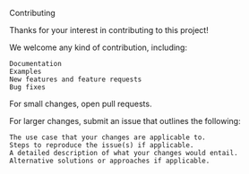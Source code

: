 Contributing

Thanks for your interest in contributing to this project!

We welcome any kind of contribution, including:

    Documentation
    Examples
    New features and feature requests
    Bug fixes

For small changes, open pull requests.

For larger changes, submit an issue that outlines the following:

    The use case that your changes are applicable to.
    Steps to reproduce the issue(s) if applicable.
    A detailed description of what your changes would entail.
    Alternative solutions or approaches if applicable.
